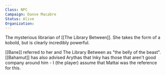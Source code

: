 ```yaml
---
Class: NPC
Campaign: Danse Macabre
Status: Alive
Organization: 
---
```

The mysterious librarian of [[The Library Between]]. She takes the form of a kobold, but is clearly incredibly powerful.

[[Bane]] referred to her and The Library Between as "the belly of the beast". [[Bahamut]] has also advised Arythas that Inky has those that aren't good company around him - I (the player) assume that Mattai was the reference for this.